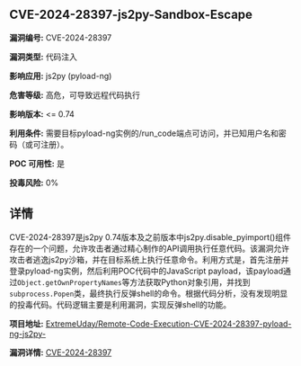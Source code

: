 ## CVE-2024-28397-js2py-Sandbox-Escape

**漏洞编号:** CVE-2024-28397

**漏洞类型:** 代码注入

**影响应用:** js2py (pyload-ng)

**危害等级:** 高危，可导致远程代码执行

**影响版本:** <= 0.74

**利用条件:** 需要目标pyload-ng实例的/run_code端点可访问，并已知用户名和密码（或可注册）。

**POC 可用性:** 是

**投毒风险:** 0%

## 详情

CVE-2024-28397是js2py 0.74版本及之前版本中js2py.disable_pyimport()组件存在的一个问题，允许攻击者通过精心制作的API调用执行任意代码。该漏洞允许攻击者逃逸js2py沙箱，并在目标系统上执行任意命令。利用方式是，首先注册并登录pyload-ng实例，然后利用POC代码中的JavaScript payload，该payload通过`Object.getOwnPropertyNames`等方法获取Python对象引用，并找到`subprocess.Popen`类，最终执行反弹shell的命令。根据代码分析，没有发现明显的投毒代码。代码逻辑主要是利用漏洞，实现反弹shell的功能。

**项目地址:** [ExtremeUday/Remote-Code-Execution-CVE-2024-28397-pyload-ng-js2py-](https://github.com/ExtremeUday/Remote-Code-Execution-CVE-2024-28397-pyload-ng-js2py-)

**漏洞详情:** [CVE-2024-28397](https://nvd.nist.gov/vuln/detail/CVE-2024-28397)